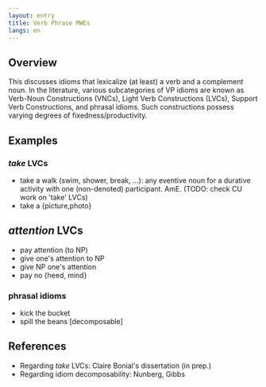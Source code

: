 ```yaml
---
layout: entry
title: Verb Phrase MWEs
langs: en
---
```


## Overview

This discusses idioms that lexicalize (at least) a verb and a complement noun.
In the literature, various subcategories of VP idioms are known as 
Verb-Noun Constructions (VNCs), Light Verb Constructions (LVCs), 
Support Verb Constructions, and phrasal idioms.
Such constructions possess varying degrees of fixedness/productivity.

## Examples

### _take_ LVCs

- take a walk (swim, shower, break, ...): any eventive noun for a durative activity with one (non-denoted) participant. AmE. (TODO: check CU work on 'take' LVCs)
- take a {picture,photo}

## _attention_ LVCs

- pay attention (to NP)
- give one's attention to NP
- give NP one's attention
- pay no {heed, mind}

### phrasal idioms

- kick the bucket
- spill the beans [decomposable]

## References

- Regarding _take_ LVCs: Claire Bonial's dissertation (in prep.)
- Regarding idiom decomposability: Nunberg, Gibbs
